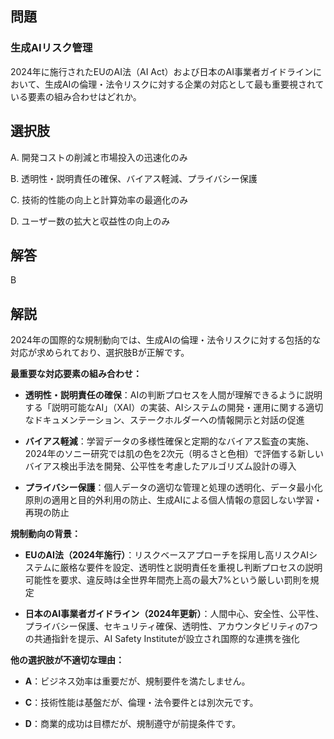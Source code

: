 ## 問題
### 生成AIリスク管理
2024年に施行されたEUのAI法（AI Act）および日本のAI事業者ガイドラインにおいて、生成AIの倫理・法令リスクに対する企業の対応として最も重要視されている要素の組み合わせはどれか。

## 選択肢
A. 開発コストの削減と市場投入の迅速化のみ

B. 透明性・説明責任の確保、バイアス軽減、プライバシー保護

C. 技術的性能の向上と計算効率の最適化のみ

D. ユーザー数の拡大と収益性の向上のみ

## 解答
B

## 解説
2024年の国際的な規制動向では、生成AIの倫理・法令リスクに対する包括的な対応が求められており、選択肢Bが正解です。

**最重要な対応要素の組み合わせ：**

- **透明性・説明責任の確保**：AIの判断プロセスを人間が理解できるように説明する「説明可能なAI」（XAI）の実装、AIシステムの開発・運用に関する適切なドキュメンテーション、ステークホルダーへの情報開示と対話の促進

- **バイアス軽減**：学習データの多様性確保と定期的なバイアス監査の実施、2024年のソニー研究では肌の色を2次元（明るさと色相）で評価する新しいバイアス検出手法を開発、公平性を考慮したアルゴリズム設計の導入

- **プライバシー保護**：個人データの適切な管理と処理の透明化、データ最小化原則の適用と目的外利用の防止、生成AIによる個人情報の意図しない学習・再現の防止

**規制動向の背景：**

- **EUのAI法（2024年施行）**：リスクベースアプローチを採用し高リスクAIシステムに厳格な要件を設定、透明性と説明責任を重視し判断プロセスの説明可能性を要求、違反時は全世界年間売上高の最大7%という厳しい罰則を規定

- **日本のAI事業者ガイドライン（2024年更新）**：人間中心、安全性、公平性、プライバシー保護、セキュリティ確保、透明性、アカウンタビリティの7つの共通指針を提示、AI Safety Instituteが設立され国際的な連携を強化

**他の選択肢が不適切な理由：**

- **A**：ビジネス効率は重要だが、規制要件を満たしません。

- **C**：技術性能は基盤だが、倫理・法令要件とは別次元です。

- **D**：商業的成功は目標だが、規制遵守が前提条件です。 